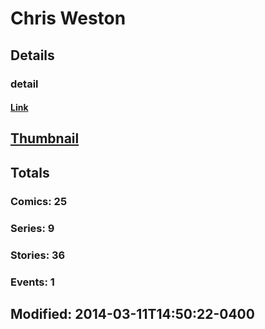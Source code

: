 # Chris  Weston 
## Details
### detail
#### [Link](http://marvel.com/comics/creators/892/chris_weston?utm_campaign=apiRef&utm_source=225578a89fc76f3d20fbffda5d17a88d)
## [Thumbnail](http://i.annihil.us/u/prod/marvel/i/mg/a/50/4bc5d47f68f94.jpg)
## Totals
### Comics: 25
### Series: 9
### Stories: 36
### Events: 1
## Modified: 2014-03-11T14:50:22-0400